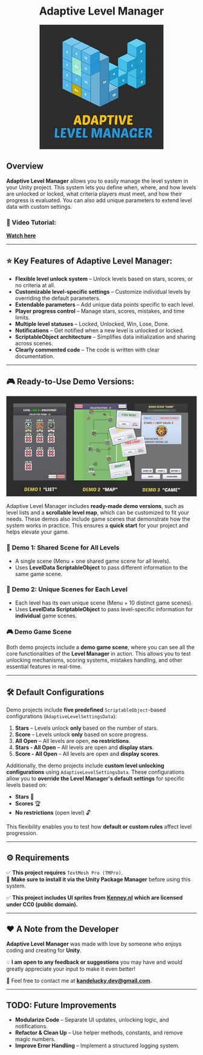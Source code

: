<h1 align="center">Adaptive Level Manager</h1>

<p align="center">
  <img src="https://github.com/kandelucky/Adaptive-Level-Manager-wiki/blob/main/Images/Logo_text.jpg" alt="Adaptive Level Manager">
</p>

## Overview

**Adaptive Level Manager** allows you to easily manage the level system in your Unity project. This system lets you define when, where, and how levels are unlocked or locked, what criteria players must meet, and how their progress is evaluated. You can also add unique parameters to extend level data with custom settings.

### 🎥 Video Tutorial:
[**Watch here**](https://github.com/kandelucky/Adaptive-Level-Manager-wiki/wiki/Home/google.com)

---

## ⭐ Key Features of Adaptive Level Manager:

- **Flexible level unlock system** – Unlock levels based on stars, scores, or no criteria at all.  
- **Customizable level-specific settings** – Customize individual levels by overriding the default parameters.  
- **Extendable parameters** – Add unique data points specific to each level.  
- **Player progress control** – Manage stars, scores, mistakes, and time limits.  
- **Multiple level statuses** – Locked, Unlocked, Win, Lose, Done.  
- **Notifications** – Get notified when a new level is unlocked or locked.  
- **ScriptableObject architecture** – Simplifies data initialization and sharing across scenes.  
- **Clearly commented code** – The code is written with clear documentation.  

---

## 🎮 Ready-to-Use Demo Versions:

<p align="center">
  <img src="https://github.com/kandelucky/Adaptive-Level-Manager-wiki/blob/main/Images/Social%202.jpg" alt="Demos">
</p>

Adaptive Level Manager includes **ready-made demo versions**, such as level lists and a **scrollable level map**, which can be customized to fit your needs. These demos also include game scenes that demonstrate how the system works in practice. This ensures a **quick start** for your project and helps elevate your game.

### 🔹 **Demo 1: Shared Scene for All Levels**
- A single scene (Menu + one shared game scene for all levels).  
- Uses **LevelData ScriptableObject** to pass different information to the same game scene.

### 🔹 **Demo 2: Unique Scenes for Each Level**
- Each level has its own unique scene (Menu + 10 distinct game scenes).  
- Uses **LevelData ScriptableObject** to pass level-specific information for **individual** game scenes.

### 🎮 **Demo Game Scene**
Both demo projects include a **demo game scene**, where you can see all the core functionalities of the **Level Manager** in action. This allows you to test unlocking mechanisms, scoring systems, mistakes handling, and other essential features in real-time.

---

## 🛠️ Default Configurations

Demo projects include **five predefined** `ScriptableObject`-based configurations (`AdaptiveLevelSettingsData`):

1. **Stars** – Levels unlock **only** based on the number of stars.  
2. **Score** – Levels unlock **only** based on score progress.  
3. **All Open** – All levels are open, **no restrictions**.  
4. **Stars - All Open** – All levels are open and **display stars**.  
5. **Score - All Open** – All levels are open and **display scores**.  

Additionally, the demo projects include **custom level unlocking configurations** using `AdaptiveLevelSettingsData`. These configurations allow you to **override the Level Manager's default settings** for specific levels based on:

- **Stars** 🌟  
- **Scores** 🏆  
- **No restrictions** (open level) 🔓  

This flexibility enables you to test how **default or custom rules** affect level progression.

---

## ⚙️ Requirements

✅ **This project requires** `TextMesh Pro (TMPro)`.  
📌 **Make sure to install it via the Unity Package Manager** before using this system.

✅ **This project includes UI sprites from** [**Kenney.nl**](https://kenney.nl/) **which are licensed under CC0 (public domain).**

---

## ❤️ A Note from the Developer

**Adaptive Level Manager** was made with love by someone who enjoys coding and creating for **Unity**.

💡 **I am open to any feedback or suggestions** you may have and would greatly appreciate your input to make it even better!  

📩 Feel free to contact me at **kandelucky.dev@gmail.com**.

---
## TODO: Future Improvements

- **Modularize Code** – Separate UI updates, unlocking logic, and notifications.  
- **Refactor & Clean Up** – Use helper methods, constants, and remove magic numbers.  
- **Improve Error Handling** – Implement a structured logging system. 
